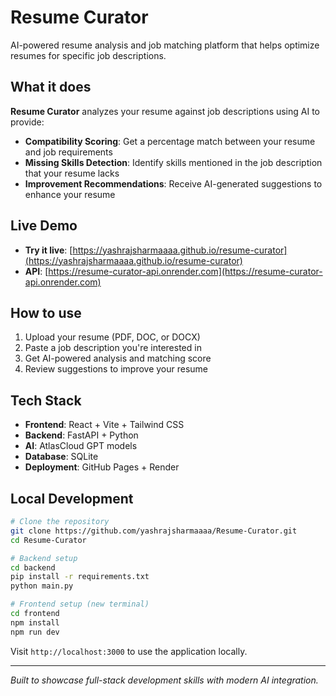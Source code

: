 # Resume Curator

AI-powered resume analysis and job matching platform that helps optimize resumes for specific job descriptions.

## What it does

**Resume Curator** analyzes your resume against job descriptions using AI to provide:

- **Compatibility Scoring**: Get a percentage match between your resume and job requirements
- **Missing Skills Detection**: Identify skills mentioned in the job description that your resume lacks
- **Improvement Recommendations**: Receive AI-generated suggestions to enhance your resume

## Live Demo

- **Try it live**: [https://yashrajsharmaaaa.github.io/resume-curator](https://yashrajsharmaaaa.github.io/resume-curator)
- **API**: [https://resume-curator-api.onrender.com](https://resume-curator-api.onrender.com)

## How to use

1. Upload your resume (PDF, DOC, or DOCX)
2. Paste a job description you're interested in
3. Get AI-powered analysis and matching score
4. Review suggestions to improve your resume

## Tech Stack

- **Frontend**: React + Vite + Tailwind CSS
- **Backend**: FastAPI + Python
- **AI**: AtlasCloud GPT models
- **Database**: SQLite
- **Deployment**: GitHub Pages + Render

## Local Development

```bash
# Clone the repository
git clone https://github.com/yashrajsharmaaaa/Resume-Curator.git
cd Resume-Curator

# Backend setup
cd backend
pip install -r requirements.txt
python main.py

# Frontend setup (new terminal)
cd frontend
npm install
npm run dev
```

Visit `http://localhost:3000` to use the application locally.

---

*Built to showcase full-stack development skills with modern AI integration.*